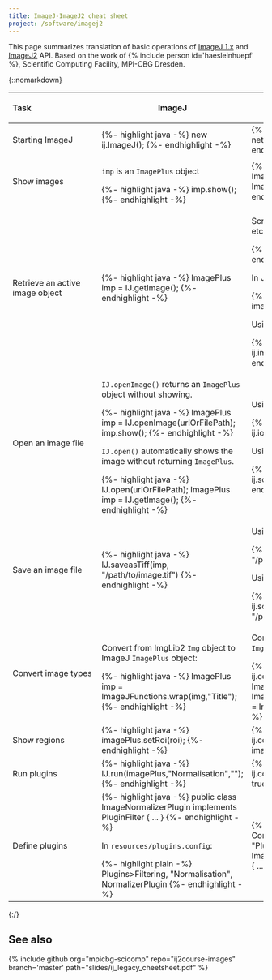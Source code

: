 ```yaml
---
title: ImageJ-ImageJ2 cheat sheet
project: /software/imagej2
---
```


This page summarizes translation of basic operations of [ImageJ 1.x](/software/imagej) and [ImageJ2](/software/imagej2) API. Based on the work of {% include person id='haesleinhuepf' %}, Scientific Computing Facility, MPI-CBG Dresden.

{::nomarkdown}
<table>
  <thead>
    <tr class="header">
      <th style="text-align:left; min-width: 10em;">
        <p><strong>Task</strong></p>
      </th>
      <th>
        <p><strong>ImageJ</strong></p>
      </th>
      <th>
        <p><strong>ImageJ2</strong></p>
      </th>
    </tr>
  </thead>
  <tbody>
    <tr>
      <td>
        <p>Starting ImageJ</p>
      </td>
      <td>
{%- highlight java -%}
new ij.ImageJ();
{%- endhighlight -%}
      </td>
      <td>
{%- highlight java -%}
ImageJ ij = new net.imagej.ImageJ();
ij.ui().showUI();
{%- endhighlight -%}
      </td>
    </tr>
    <tr>
      <td>
        <p>Show images</p>
      </td>
      <td>
        <p><code>imp</code> is an <code>ImagePlus</code> object</p>
{%- highlight java -%}
imp.show();
{%- endhighlight -%}
      </td>
      <td>
{%- highlight java -%}
ij.ui().show(imp);
ImageJFunctions.show(imp);
ImageJFunctions.wrap(imp,"Image").show();
{%- endhighlight -%}
      </td>
    </tr>
    <tr>
      <td>
        <p>Retrieve an active image object</p>
      </td>
      <td>
{%- highlight java -%}
ImagePlus imp = IJ.getImage();
{%- endhighlight -%}
      </td>
      <td>
        <p>Script parameter (the same for <code>Dataset</code>, <code>ImagePlus</code>, etc.):</p>
{%- highlight plain -%}
#@ Img image
{%- endhighlight -%}
        <p>In Java code:</p>
{%- highlight java -%}
@Parameter
private Img image;
{%- endhighlight -%}
        <p>Using <code>ImageDisplayService</code>:</p>
{%- highlight java -%}
Dataset image = ij.imageDisplay().getActiveDataset();
{%- endhighlight -%}
      </td>
    </tr>
    <tr>
      <td>
        <p>Open an image file</p>
      </td>
      <td>
        <p><code>IJ.openImage()</code> returns an <code>ImagePlus</code> object without showing.</p>
{%- highlight java -%}
ImagePlus imp = IJ.openImage(urlOrFilePath);
imp.show();
{%- endhighlight -%}
        <p><code>IJ.open()</code> automatically shows the image without returning <code>ImagePlus</code>.</p>
{%- highlight java -%}
IJ.open(urlOrFilePath);
ImagePlus imp = IJ.getImage();
{%- endhighlight -%}
      </td>
      <td>
        <p>Using <code>IOService</code>:</p>
{%- highlight java -%}
Object image = ij.io().open(urlOrFilePath);
{%- endhighlight -%}
        <p>Using <code>DatasetIOService</code> (for type safety):</p>
{%- highlight java -%}
Dataset image = ij.scifio().datasetIO().open(urlOrFilePath);
{%- endhighlight -%}
      </td>
    </tr>
    <tr>
      <td>
        <p>Save an image file</p>
      </td>
      <td>
{%- highlight java -%}
IJ.saveasTiff(imp, "/path/to/image.tif")
{%- endhighlight -%}
      </td>
      <td>
        <p>Using <code>IOService</code>:</p>
{%- highlight java -%}
ij.io().save(dataset, "/path/to/image.tif");
{%- endhighlight -%}
        <p>Using <code>DatasetIOService</code>:</p>
{%- highlight java -%}
ij.scifio().datasetIO().save(dataset, "/path/to/image.tif");
{%- endhighlight -%}
      </td>
    </tr>
    <tr>
      <td>
        <p>Convert image types</p>
      </td>
      <td>
        <p>Convert from ImgLib2 <code>Img</code> object to ImageJ <code>ImagePlus</code> object:</p>
{%- highlight java -%}
ImagePlus imp = ImageJFunctions.wrap(img,"Title");
{%- endhighlight -%}
      </td>
      <td>
        <p>Convert from ImageJ <code>ImagePlus</code> object to ImgLib2 <code>Img</code> object:</p>
{%- highlight java -%}
Img img = ij.convert().convert(imp, Img.class);
Img<T> realImg = ImageJFunctions.wrapReal(imp);
Img<FloatType> floatImg = ImageJFunctions.convertFloat(imp);
Img<FloatType> realImg2 = ImageJFunctions.wrap(imp);
{%- endhighlight -%}
      </td>
    </tr>
    <tr>
      <td>
        <p>Show regions</p>
      </td>
      <td>
{%- highlight java -%}
imagePlus.setRoi(roi);
{%- endhighlight -%}
      </td>
      <td>
{% highlight java %}
Img<BitType> mask; // = ...
Roi roi = ij.convert().convert(mask, Roi.class);
imagePlus.setRoi(roi);
{% endhighlight %}
      </td>
    </tr>
    <tr>
      <td>
        <p>Run plugins</p>
      </td>
      <td>
{%- highlight java -%}
IJ.run(imagePlus,"Normalisation","");
{%- endhighlight -%}
      </td>
      <td>
{%- highlight java -%}
ij.command().run(ImageNormalizerIJ2Plugin.class, true,
                 "input", img, "ij", ij);
{%- endhighlight -%}
      </td>
    </tr>
    <tr>
      <td>
        <p>Define plugins</p>
      </td>
      <td>
{%- highlight java -%}
public class ImageNormalizerPlugin implements PluginFilter {
  ...
}
{%- endhighlight -%}
        <p>In <code>resources/plugins.config</code>:</p>
{%- highlight plain -%}
Plugins>Filtering, "Normalisation", NormalizerPlugin
{%- endhighlight -%}
      </td>
      <td>
{%- highlight java -%}
@Plugin(type = Command.class, menuPath = "Plugins>Normalization")
public class ImageNormalizerIJ2Plugin implements Command {
  ...
}
{%- endhighlight -%}
      </td>
    </tr>
  </tbody>
</table>
{:/}

## See also

{% include github org="mpicbg-scicomp" repo="ij2course-images" branch='master' path="slides/ij_legacy_cheetsheet.pdf" %}
